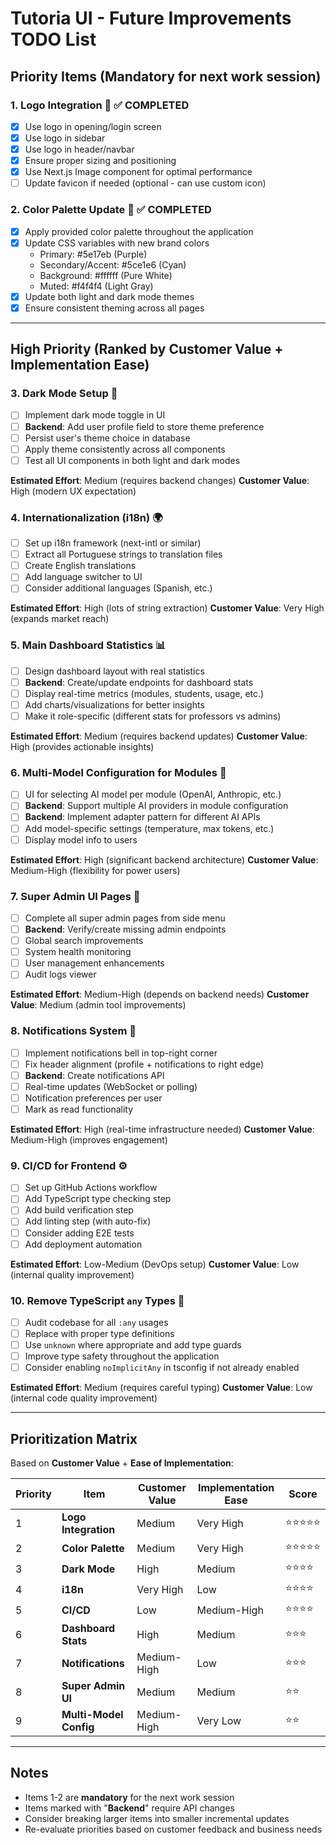 # Tutoria UI - Future Improvements TODO List

## Priority Items (Mandatory for next work session)

### 1. **Logo Integration** 🎨 ✅ COMPLETED
- [x] Use logo in opening/login screen
- [x] Use logo in sidebar
- [x] Use logo in header/navbar
- [x] Ensure proper sizing and positioning
- [x] Use Next.js Image component for optimal performance
- [ ] Update favicon if needed (optional - can use custom icon)

### 2. **Color Palette Update** 🎨 ✅ COMPLETED
- [x] Apply provided color palette throughout the application
- [x] Update CSS variables with new brand colors
  - Primary: #5e17eb (Purple)
  - Secondary/Accent: #5ce1e6 (Cyan)
  - Background: #ffffff (Pure White)
  - Muted: #f4f4f4 (Light Gray)
- [x] Update both light and dark mode themes
- [x] Ensure consistent theming across all pages

---

## High Priority (Ranked by Customer Value + Implementation Ease)

### 3. **Dark Mode Setup** 🌙
- [ ] Implement dark mode toggle in UI
- [ ] **Backend**: Add user profile field to store theme preference
- [ ] Persist user's theme choice in database
- [ ] Apply theme consistently across all components
- [ ] Test all UI components in both light and dark modes

**Estimated Effort**: Medium (requires backend changes)
**Customer Value**: High (modern UX expectation)

### 4. **Internationalization (i18n)** 🌍
- [ ] Set up i18n framework (next-intl or similar)
- [ ] Extract all Portuguese strings to translation files
- [ ] Create English translations
- [ ] Add language switcher to UI
- [ ] Consider additional languages (Spanish, etc.)

**Estimated Effort**: High (lots of string extraction)
**Customer Value**: Very High (expands market reach)

### 5. **Main Dashboard Statistics** 📊
- [ ] Design dashboard layout with real statistics
- [ ] **Backend**: Create/update endpoints for dashboard stats
- [ ] Display real-time metrics (modules, students, usage, etc.)
- [ ] Add charts/visualizations for better insights
- [ ] Make it role-specific (different stats for professors vs admins)

**Estimated Effort**: Medium (requires backend updates)
**Customer Value**: High (provides actionable insights)

### 6. **Multi-Model Configuration for Modules** 🤖
- [ ] UI for selecting AI model per module (OpenAI, Anthropic, etc.)
- [ ] **Backend**: Support multiple AI providers in module configuration
- [ ] **Backend**: Implement adapter pattern for different AI APIs
- [ ] Add model-specific settings (temperature, max tokens, etc.)
- [ ] Display model info to users

**Estimated Effort**: High (significant backend architecture)
**Customer Value**: Medium-High (flexibility for power users)

### 7. **Super Admin UI Pages** 👑
- [ ] Complete all super admin pages from side menu
- [ ] **Backend**: Verify/create missing admin endpoints
- [ ] Global search improvements
- [ ] System health monitoring
- [ ] User management enhancements
- [ ] Audit logs viewer

**Estimated Effort**: Medium-High (depends on backend needs)
**Customer Value**: Medium (admin tool improvements)

### 8. **Notifications System** 🔔
- [ ] Implement notifications bell in top-right corner
- [ ] Fix header alignment (profile + notifications to right edge)
- [ ] **Backend**: Create notifications API
- [ ] Real-time updates (WebSocket or polling)
- [ ] Notification preferences per user
- [ ] Mark as read functionality

**Estimated Effort**: High (real-time infrastructure needed)
**Customer Value**: Medium-High (improves engagement)

### 9. **CI/CD for Frontend** ⚙️
- [ ] Set up GitHub Actions workflow
- [ ] Add TypeScript type checking step
- [ ] Add build verification step
- [ ] Add linting step (with auto-fix)
- [ ] Consider adding E2E tests
- [ ] Add deployment automation

**Estimated Effort**: Low-Medium (DevOps setup)
**Customer Value**: Low (internal quality improvement)

### 10. **Remove TypeScript `any` Types** 🔧
- [ ] Audit codebase for all `:any` usages
- [ ] Replace with proper type definitions
- [ ] Use `unknown` where appropriate and add type guards
- [ ] Improve type safety throughout the application
- [ ] Consider enabling `noImplicitAny` in tsconfig if not already enabled

**Estimated Effort**: Medium (requires careful typing)
**Customer Value**: Low (internal code quality improvement)

---

## Prioritization Matrix

Based on **Customer Value** + **Ease of Implementation**:

| Priority | Item | Customer Value | Implementation Ease | Score |
|----------|------|----------------|---------------------|-------|
| 1 | **Logo Integration** | Medium | Very High | ⭐⭐⭐⭐⭐ |
| 2 | **Color Palette** | Medium | Very High | ⭐⭐⭐⭐⭐ |
| 3 | **Dark Mode** | High | Medium | ⭐⭐⭐⭐ |
| 4 | **i18n** | Very High | Low | ⭐⭐⭐⭐ |
| 5 | **CI/CD** | Low | Medium-High | ⭐⭐⭐⭐ |
| 6 | **Dashboard Stats** | High | Medium | ⭐⭐⭐ |
| 7 | **Notifications** | Medium-High | Low | ⭐⭐⭐ |
| 8 | **Super Admin UI** | Medium | Medium | ⭐⭐ |
| 9 | **Multi-Model Config** | Medium-High | Very Low | ⭐⭐ |

---

## Notes

- Items 1-2 are **mandatory** for the next work session
- Items marked with "**Backend**" require API changes
- Consider breaking larger items into smaller incremental updates
- Re-evaluate priorities based on customer feedback and business needs
